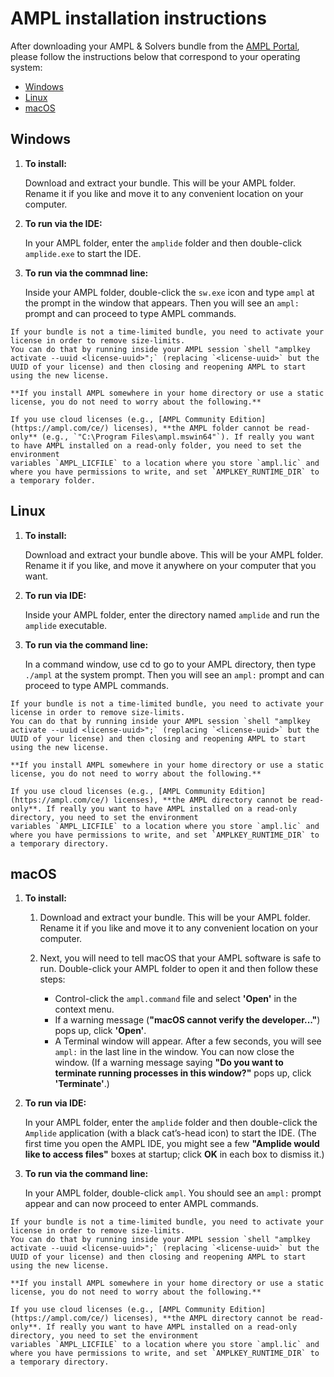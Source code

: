 # AMPL installation instructions

After downloading your AMPL & Solvers bundle from the [AMPL Portal](https://portal.ampl.com),
please follow the instructions below that correspond to your operating system:

- [Windows](install-ampl.md#windows)
- [Linux](install-ampl.md#linux)
- [macOS](install-ampl.md#macos)

## Windows

1. **To install:**

    Download and extract your bundle. This will be your AMPL folder. Rename it if you like and move it to any convenient location on your computer.

2. **To run via the IDE:**

    In your AMPL folder, enter the `amplide` folder and then double-click `amplide.exe` to start the IDE.

3. **To run via the commnad line:**

    Inside your AMPL folder, double-click the `sw.exe` icon and type `ampl` at the prompt in the window that appears. Then you will see an `ampl:` prompt and can proceed to type AMPL commands.

```{warning}
If your bundle is not a time-limited bundle, you need to activate your license in order to remove size-limits.
You can do that by running inside your AMPL session `shell "amplkey activate --uuid <license-uuid>";` (replacing `<license-uuid>` but the UUID of your license) and then closing and reopening AMPL to start using the new license.
```

```{note}
**If you install AMPL somewhere in your home directory or use a static license, you do not need to worry about the following.**

If you use cloud licenses (e.g., [AMPL Community Edition](https://ampl.com/ce/) licenses), **the AMPL folder cannot be read-only** (e.g., `"C:\Program Files\ampl.mswin64"`). If really you want to have AMPL installed on a read-only folder, you need to set the environment
variables `AMPL_LICFILE` to a location where you store `ampl.lic` and where you have permissions to write, and set `AMPLKEY_RUNTIME_DIR` to a temporary folder.
```

## Linux

1. **To install:**
   
    Download and extract your bundle above. This will be your AMPL folder. Rename it if you like, and move it anywhere on your computer that you want.

2. **To run via IDE:**
    
    Inside your AMPL folder, enter the directory named `amplide` and run the `amplide` executable.

3. **To run via the command line:**

    In a command window, use cd to go to your AMPL directory, then type `./ampl` at the system prompt. Then you will see an `ampl:` prompt and can proceed to type AMPL commands.

```{warning}
If your bundle is not a time-limited bundle, you need to activate your license in order to remove size-limits.
You can do that by running inside your AMPL session `shell "amplkey activate --uuid <license-uuid>";` (replacing `<license-uuid>` but the UUID of your license) and then closing and reopening AMPL to start using the new license.
```

```{note}
**If you install AMPL somewhere in your home directory or use a static license, you do not need to worry about the following.**

If you use cloud licenses (e.g., [AMPL Community Edition](https://ampl.com/ce/) licenses), **the AMPL directory cannot be read-only**. If really you want to have AMPL installed on a read-only directory, you need to set the environment
variables `AMPL_LICFILE` to a location where you store `ampl.lic` and where you have permissions to write, and set `AMPLKEY_RUNTIME_DIR` to a temporary directory.
```

## macOS

1. **To install:**

    1. Download and extract your bundle. This will be your AMPL folder. Rename it if you like and move it to any convenient location on your computer.

    1. Next, you will need to tell macOS that your AMPL software is safe to run. Double-click your AMPL folder to open it and then follow these steps:

        - Control-click the `ampl.command` file and select **'Open'** in the context menu.
        - If a warning message (**"macOS cannot verify the developer..."**) pops up, click **'Open'**.
        - A Terminal window will appear. After a few seconds, you will see `ampl:` in the last line in the window. You can now close the window. (If a warning message saying **"Do you want to terminate running processes in this window?"** pops up, click **'Terminate'**.)

2. **To run via IDE:**

    In your AMPL folder, enter the `amplide` folder and then double-click the `Amplide` application (with a black cat’s-head icon) to start the IDE. (The first time you open the AMPL IDE, you might see a few **"Amplide would like to access files"** boxes at startup; click **OK** in each box to dismiss it.)

3. **To run via the command line:**

    In your AMPL folder, double-click `ampl`. You should see an `ampl:` prompt appear and can now proceed to enter AMPL commands.

```{warning}
If your bundle is not a time-limited bundle, you need to activate your license in order to remove size-limits.
You can do that by running inside your AMPL session `shell "amplkey activate --uuid <license-uuid>";` (replacing `<license-uuid>` but the UUID of your license) and then closing and reopening AMPL to start using the new license.
```

```{note}
**If you install AMPL somewhere in your home directory or use a static license, you do not need to worry about the following.**

If you use cloud licenses (e.g., [AMPL Community Edition](https://ampl.com/ce/) licenses), **the AMPL directory cannot be read-only**. If really you want to have AMPL installed on a read-only directory, you need to set the environment
variables `AMPL_LICFILE` to a location where you store `ampl.lic` and where you have permissions to write, and set `AMPLKEY_RUNTIME_DIR` to a temporary directory.
```
